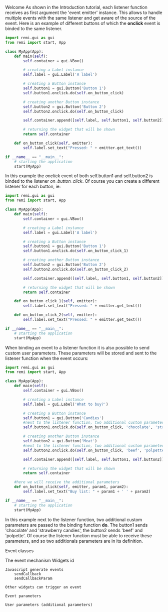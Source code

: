 <t1>Welcome</t1>
As shown in the Introduction tutorial, each listener function receives as first argument the 'event emitter' instance. This allows to handle multiple events with the same listener and get aware of the source of the event. 
Here is an example of different buttons of which the **onclick** event is binded to the same listener.

```python
import remi.gui as gui
from remi import start, App

class MyApp(App):
    def main(self):
        self.container = gui.VBox()

        # creating a Label instance
        self.label = gui.Label('A label')

        # creating a Button instance
        self.button1 = gui.Button('Button 1')
        self.button1.onclick.do(self.on_button_click)

        # creating another Button instance
        self.button2 = gui.Button('Button 2')
        self.button2.onclick.do(self.on_button_click)

        self.container.append([self.label, self.button1, self.button2])

        # returning the widget that will be shown
        return self.container

    def on_button_click(self, emitter):
        self.label.set_text("Pressed: " + emitter.get_text())

if __name__ == "__main__":
    # starting the application
    start(MyApp)
```

In this example the *onclick* event of both self.button1 and self.button2 is binded to the listener *on_button_click*. Of course you can create a different listener for each button, ie:

```python
import remi.gui as gui
from remi import start, App

class MyApp(App):
    def main(self):
        self.container = gui.VBox()

        # creating a Label instance
        self.label = gui.Label('A label')

        # creating a Button instance
        self.button1 = gui.Button('Button 1')
        self.button1.onclick.do(self.on_button_click_1)

        # creating another Button instance
        self.button2 = gui.Button('Button 2')
        self.button2.onclick.do(self.on_button_click_2)

        self.container.append([self.label, self.button1, self.button2])

        # returning the widget that will be shown
        return self.container

    def on_button_click_1(self, emitter):
        self.label.set_text("Pressed: " + emitter.get_text())

    def on_button_click_2(self, emitter):
        self.label.set_text("Pressed: " + emitter.get_text())

if __name__ == "__main__":
    # starting the application
    start(MyApp)
```

When binding an event to a listener function it is also possible to send custom user parameters. These parameters will be stored and sent to the listener function when the event occurs:

```python
import remi.gui as gui
from remi import start, App

class MyApp(App):
    def main(self):
        self.container = gui.VBox()

        # creating a Label instance
        self.label = gui.Label('What to buy?')

        # creating a Button instance
        self.button1 = gui.Button('Candies')
        #next to the listener function, two additional custom parameters are passed to the binding function
        self.button1.onclick.do(self.on_button_click, 'chocolate', 'strawberry candies')

        # creating another Button instance
        self.button2 = gui.Button('Meat')
        #next to the listener function, two additional custom parameters are passed to the binding function
        self.button2.onclick.do(self.on_button_click, 'beef', 'polpette')

        self.container.append([self.label, self.button1, self.button2])

        # returning the widget that will be shown
        return self.container

    #here we will receive the additional parameters
    def on_button_click(self, emitter, param1, param2):
        self.label.set_text("Buy list: " + param1 + ' ' + param2)

if __name__ == "__main__":
    # starting the application
    start(MyApp)
```

In this example next to the listener function, two additional custom parameters are passed to the binding function **do**. The button1 sends 'chocolate' and 'strawberry candies', the button2 sends 'beef' and 'polpette'. Of course the listener function must be able to receive these parameters, and so two additionals parameters are in its definition.




Event classes

The event mechanism
    Widgets id

    Javascript generate events
        sendCallback
        sendCallbackParam
    
    Other widgets can trigger an event

    Event parameters

    User parameters (additional parameters)
    